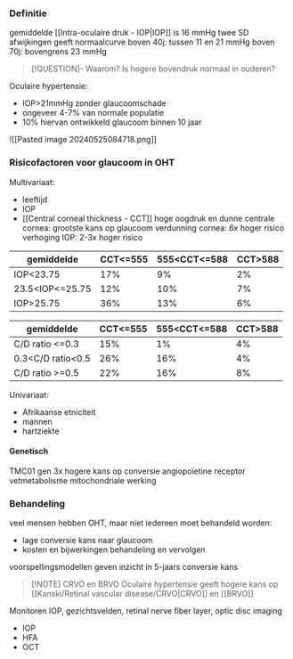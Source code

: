 ### Definitie
gemiddelde [[Intra-oculaire druk - IOP|IOP]] is 16 mmHg
twee SD afwijkingen geeft normaalcurve
boven 40j: tussen 11 en 21 mmHg
boven 70j: bovengrens 23 mmHg
> [!QUESTION]- Waarom?
> Is hogere bovendruk normaal in ouderen?

Oculaire hypertensie: 
- IOP>21mmHg zonder glaucoomschade 
- ongeveer 4-7% van normale populatie
- 10% hiervan ontwikkeld glaucoom binnen 10 jaar

![[Pasted image 20240525084718.png]]

### Risicofactoren voor glaucoom in OHT
Multivariaat:
- leeftijd
- IOP
- [[Central corneal thickness - CCT]] 
hoge oogdruk en dunne centrale cornea: grootste kans op glaucoom
verdunning cornea: 6x hoger risico
verhoging IOP: 2-3x hoger risico

| gemiddelde      | CCT<=555 | 555<CCT<=588 | CCT>588 |
| --------------- | -------- | ------------ | ------- |
| IOP<23.75       | 17%      | 9%           | 2%      |
| 23.5<IOP<=25.75 | 12%      | 10%          | 7%      |
| IOP>25.75       | 36%      | 13%          | 6%      |

| gemiddelde        | CCT<=555 | 555<CCT<=588 | CCT>588 |
| ----------------- | -------- | ------------ | ------- |
| C/D ratio <=0.3   | 15%      | 1%           | 4%      |
| 0.3<C/D ratio<0.5 | 26%      | 16%          | 4%      |
| C/D ratio >=0.5   | 22%      | 16%          | 8%      |

Univariaat:
- Afrikaanse etniciteit
- mannen
- hartziekte

#### Genetisch
TMC01 gen 3x hogere kans op conversie
angiopoïetine receptor
vetmetabolisme
mitochondriale werking

### Behandeling
veel mensen hebben OHT, maar niet iedereen moet behandeld worden:
- lage conversie kans naar glaucoom
- kosten en bijwerkingen behandeling en vervolgen

voorspellingsmodellen geven inzicht in 5-jaars conversie kans

> [!NOTE] CRVO en BRVO
> Oculaire hypertensie geeft hogere kans op [[Kanski/Retinal vascular disease/CRVO|CRVO]] en [[BRVO]]

Monitoren IOP, gezichtsvelden, retinal nerve fiber layer, optic disc imaging
- IOP
- HFA
- OCT
